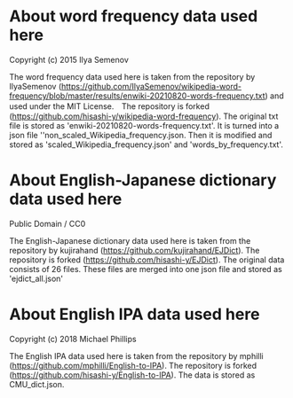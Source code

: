 # About word frequency data used here
Copyright (c) 2015 Ilya Semenov

The word frequency data used here is taken from the repository by IlyaSemenov (https://github.com/IlyaSemenov/wikipedia-word-frequency/blob/master/results/enwiki-20210820-words-frequency.txt) and used under the MIT License.　The repository is forked (https://github.com/hisashi-y/wikipedia-word-frequency).
The original txt file is stored as 'enwiki-20210820-words-frequency.txt'. It is turned into a json file ''non_scaled_Wikipedia_frequency.json. Then it is modified and stored as 'scaled_Wikipedia_frequency.json' and 'words_by_frequency.txt'.

# About English-Japanese dictionary data used here
Public Domain / CC0

The English-Japanese dictionary data used here is taken from the repository by kujirahand (https://github.com/kujirahand/EJDict). The repository is forked (https://github.com/hisashi-y/EJDict). The original data consists of 26 files. These files are merged into one json file and  stored as 'ejdict_all.json'

# About English IPA data used here
Copyright (c) 2018 Michael Phillips

The English IPA data used here is taken from the repository by mphilli (https://github.com/mphilli/English-to-IPA). The repository is forked (https://github.com/hisashi-y/English-to-IPA). The data is stored as CMU_dict.json.

